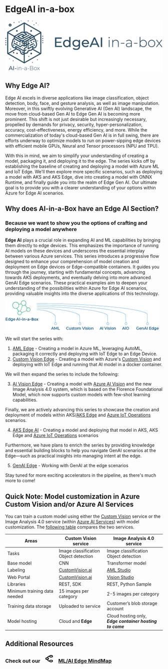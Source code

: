 # EdgeAI in-a-box
![Banner](../media/images/banner-edgeai-in-a-box.png)

## Why Edge AI?
Edge AI excels in diverse applications like image classification, object detection, body, face, and gesture analysis, as well as image manipulation. Moreover, in this swiftly evolving Generative AI (Gen AI) landscape, the move from cloud-based Gen AI to Edge Gen AI is becoming more prominent. This shift is not just desirable but increasingly necessary, propelled by demands for privacy, security, hyper-personalization, accuracy, cost-effectiveness, energy efficiency, and more. While the commercialization of today's cloud-based Gen AI is in full swing, there are efforts underway to optimize models to run on power-sipping edge devices with efficient mobile GPUs, Neural and Tensor processors (NPU and TPU).

With this in mind, we aim to simplify your understanding of creating a model, packaging it, and deploying it to the edge. The series kicks off by establishing the baseline of creating and deploying a model with Azure ML and IoT Edge. We'll then explore more specific scenarios, such as deploying a model with AKS and AKS Edge, dive into creating a model with ONNX Runtime, and finally guide you into the realm of Edge Gen AI. Our ultimate goal is to provide you with a clearer understanding of your options within Azure for Edge AI scenarios. 

## Why does AI-in-a-Box have an Edge AI Section?
### Because we want to show you the options of crafting and deploying a model anywhere

**Edge AI** plays a crucial role in expanding AI and ML capabilities by bringing them directly to edge devices. This emphasizes the importance of running AI models on these devices and underscores the essential interplay between various Azure services. This series introduces a progressive flow designed to enhance your comprehension of model creation and deployment on Edge devices or Edge-compatible containers. It guides you through the journey, starting with fundamental concepts, advancing towards AKS deployments, and eventually delving into more advanced GenAI Edge scenarios. These practical examples aim to deepen your understanding of the possibilities within Azure for Edge AI scenarios, providing valuable insights into the diverse applications of this technology.

![Banner](../media/images/edgeai-tree-options.png)

We will start the series with:
1. [AML Edge](./aml-edge-in-a-box/) - Creating a model in Azure ML, leveraging AutoML, packaging it correctly and deploying with IoT Edge to an Edge Device.
2. [Custom Vision Edge](./customvision-edge-in-a-box/) - Creating a model with Azure's [Custom Vision](https://learn.microsoft.com/en-us/azure/ai-services/custom-vision-service/overview) and deploying with IoT Edge and running that AI model in a docker container.

We will then expand the series to include the following:

3. [AI Vision Edge]() - Creating a model with [Azure AI Vision](https://learn.microsoft.com/en-us/azure/ai-services/computer-vision/overview) and the new Image Analysis 4.0 system, which is based on the Florence Foundational Model, which now supports custom models with few-shot learning capabilities.

Finally, we are actively advancing this series to showcase the creation and deployment of models within  AKS/[AKS Edge](https://learn.microsoft.com/en-us/azure/aks/hybrid/aks-edge-overview) and [Azure IoT Operations](https://learn.microsoft.com/en-us/azure/iot-operations/get-started/overview-iot-operations) scenarios.

4. [AKS Edge AI]() - Creating a model and deploying that model in AKS, AKS Edge and [Azure IoT Operations](https://learn.microsoft.com/en-us/azure/iot-operations/get-started/overview-iot-operations) scenarios

Furthermore, we have plans to enrich the series by providing knowledge and essential building blocks to help you navigate GenAI scenarios at the Edge—such as practical insights into managing intent at the edge.

5. [GenAI Edge]() - Working with GenAI at the edge scenarios

Stay tuned for more exciting accelerators in the pipeline, as there's much more to come!

## Quick Note: Model customization in Azure Custom Vision and/or Azure AI Services

You can train a custom model using either the [Custom Vision](https://learn.microsoft.com/en-us/azure/ai-services/custom-vision-service/overview) service or the Image Analysis 4.0 service (within [Azure AI Services](https://learn.microsoft.com/en-us/azure/ai-services/computer-vision/overview)) with model customization. The [following table](https://learn.microsoft.com/en-us/azure/ai-services/computer-vision/concept-model-customization) compares the two services.

|Areas|Custom Vision service|Image Analysis 4.0 service|
|---|---|---|
|Tasks | Image classification<br />Object detection | Image classification <br /> Object detection|
|Base model | CNN |	Transformer model |
|Labeling |	[CustomVision.ai](https://www.customvision.ai/) | [AML Studio](https://ml.azure.com/) |
|Web Portal | [CustomVision.ai](https://www.customvision.ai/) | [Vision Studio](http://aka.ms/VisionStudio) |
|Libraries | REST, SDK | REST, Python Sample |
|Minimum training data needed |	15 images per category |2-5 images per category |
|Training data storage | Uploaded to service | Customer’s blob storage account |
|Model hosting | Cloud and **Edge**	| Cloud hosting only,<br />***Edge container hosting to come***


## Additional Resources

### Check out our <img src="../media//images/mindmap.png" alt="ml edge mindmap" width="30" style="padding-left: 10px;padding-right: 10px; f"  /> [ML/AI Edge MindMap](https://aka.ms/mledge-mm)

